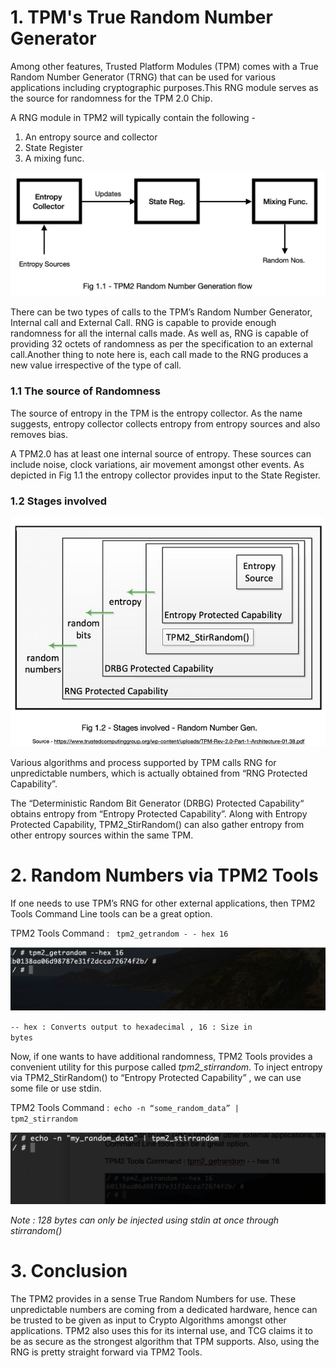  <h1>1. TPM's True Random Number Generator</h1> <p>
Among other features, Trusted Platform Modules (TPM) comes with a True Random Number Generator (TRNG) that can be used for various applications including cryptographic purposes.This RNG module serves as the source for randomness for the TPM 2.0 Chip. 
<p>
A RNG module in TPM2 will typically contain the following - 
<ol>
<li>An entropy source and collector</li>
<li>State Register</li>
<li>A mixing func.
</ol>


![TPM2RNG](PNG/s1.PNG)

<p>
There can be two types of calls to the TPM’s Random Number Generator, Internal call and External Call. RNG is capable to provide enough randomness for all the internal calls made. As well as, RNG is capable of providing 32 octets of randomness as per the specification to an external call.Another thing to note here is, each call made to the RNG produces a new value irrespective of the type of call. 

 
<h3>1.1 The source of Randomness </h3>
<p> The source of entropy in the TPM is the entropy collector. As the name suggests, entropy collector collects entropy from entropy sources and also removes bias. 
<p>
A TPM2.0 has at least one internal source of entropy. These sources can include noise, clock variations, air movement amongst other events. As depicted in Fig 1.1 the entropy collector provides input to the State Register.

<h3>1.2 Stages involved</h3>

![TPM2RNG](PNG/s2.PNG)

<p>
Various algorithms and process supported by TPM calls RNG for unpredictable numbers, which is actually obtained from “RNG Protected Capability”. 

The “Deterministic Random Bit Generator (DRBG) Protected Capability“ obtains entropy from “Entropy Protected Capability”. Along with Entropy Protected Capability, TPM2_StirRandom() can also gather entropy from other entropy sources within the same TPM.

<h1>2. Random Numbers via TPM2 Tools</h1>
<p>If one needs to use TPM’s RNG for other external applications, then TPM2 Tools Command Line tools can be a great option. 

TPM2 Tools Command : <code> tpm2_getrandom - - hex 16 </code>

![TPM2RNG](PNG/s3.PNG)

<code>-- hex  : Converts output to hexadecimal ,
 16    :  Size in bytes</code>

Now, if one wants to have additional randomness, TPM2 Tools provides a convenient utility for this purpose called *tpm2_stirrandom*. To inject entropy via TPM2_StirRandom() to “Entropy Protected Capability” , we can use some file or use stdin.

TPM2 Tools Command :<code> echo -n “some_random_data” | tpm2_stirrandom</code>

![TPM2RNG](PNG/s4.PNG)


*Note : 128 bytes can only be injected using stdin at once through stirrandom()*

# 3. Conclusion
<p>The TPM2 provides in a sense True Random Numbers for use. These unpredictable numbers are coming from a dedicated hardware, hence can be trusted to be given as input to Crypto Algorithms amongst other applications. TPM2 also uses this for its internal use, and TCG claims it to be as secure as the strongest algorithm that TPM supports. Also, using the RNG is pretty straight forward via TPM2 Tools.
